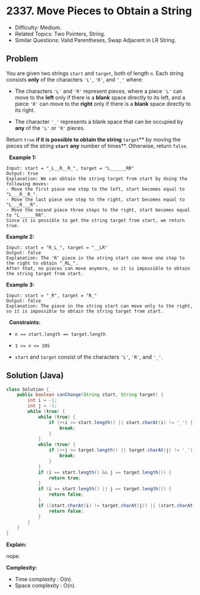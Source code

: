# 2337. Move Pieces to Obtain a String

- Difficulty: Medium.
- Related Topics: Two Pointers, String.
- Similar Questions: Valid Parentheses, Swap Adjacent in LR String.

## Problem

You are given two strings ```start``` and ```target```, both of length ```n```. Each string consists **only** of the characters ```'L'```, ```'R'```, and ```'_'``` where:


	
- The characters ```'L'``` and ```'R'``` represent pieces, where a piece ```'L'``` can move to the **left** only if there is a **blank** space directly to its left, and a piece ```'R'``` can move to the **right** only if there is a **blank** space directly to its right.
	
- The character ```'_'``` represents a blank space that can be occupied by **any** of the ```'L'``` or ```'R'``` pieces.


Return ```true``` **if it is possible to obtain the string** ```target```** by moving the pieces of the string **```start```** **any** number of times**. Otherwise, return ```false```.

 
**Example 1:**

```
Input: start = "_L__R__R_", target = "L______RR"
Output: true
Explanation: We can obtain the string target from start by doing the following moves:
- Move the first piece one step to the left, start becomes equal to "L___R__R_".
- Move the last piece one step to the right, start becomes equal to "L___R___R".
- Move the second piece three steps to the right, start becomes equal to "L______RR".
Since it is possible to get the string target from start, we return true.
```

**Example 2:**

```
Input: start = "R_L_", target = "__LR"
Output: false
Explanation: The 'R' piece in the string start can move one step to the right to obtain "_RL_".
After that, no pieces can move anymore, so it is impossible to obtain the string target from start.
```

**Example 3:**

```
Input: start = "_R", target = "R_"
Output: false
Explanation: The piece in the string start can move only to the right, so it is impossible to obtain the string target from start.
```

 
**Constraints:**


	
- ```n == start.length == target.length```
	
- ```1 <= n <= 105```
	
- ```start``` and ```target``` consist of the characters ```'L'```, ```'R'```, and ```'_'```.



## Solution (Java)

```java
class Solution {
    public boolean canChange(String start, String target) {
        int i = -1;
        int j = -1;
        while (true) {
            while (true) {
                if (++i >= start.length() || start.charAt(i) != '_') {
                    break;
                }
            }
            while (true) {
                if (++j >= target.length() || target.charAt(j) != '_') {
                    break;
                }
            }
            if (i == start.length() && j == target.length()) {
                return true;
            }
            if (i == start.length() || j == target.length()) {
                return false;
            }
            if ((start.charAt(i) != target.charAt(j)) || (start.charAt(i) == 'L' ? j > i : i > j)) {
                return false;
            }
        }
    }
}
```

**Explain:**

nope.

**Complexity:**

* Time complexity : O(n).
* Space complexity : O(n).
